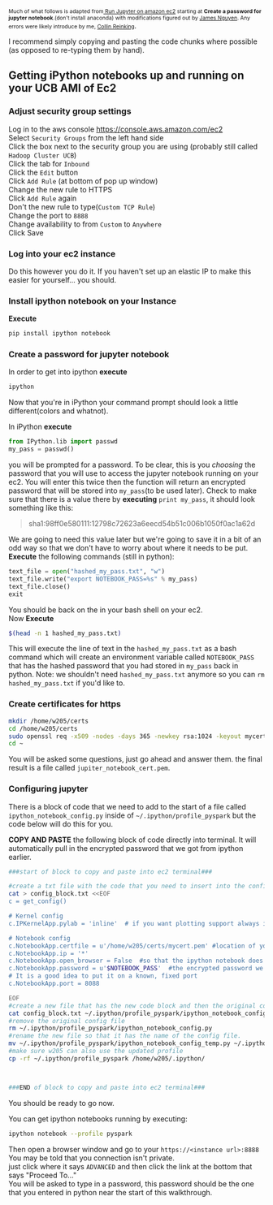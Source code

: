 <SPAN STYLE="font-size: 75%">Much of what follows is adapted from<a href="https://chrisalbon.com/jupyter/run_project_jupyter_on_amazon_ec2.html"> Run Jupyter on amazon ec2</a> starting at <b>Create a password for jupyter notebook</b>.(don't install anaconda) with modifications figured out by <a href="https://www.linkedin.com/in/james-nguyen-6575a431/"> James Nguyen</a>.  Any errors were likely introduce by me, <a href="https://www.linkedin.com/in/collin-reinking/">Collin Reinking</a></SPAN>.  

I recommend simply copying and pasting the code chunks where possible (as opposed to re-typing them by hand).

## Getting iPython notebooks up and running on your UCB AMI of Ec2

### Adjust security group settings
Log in to the aws console https://console.aws.amazon.com/ec2  
Select `Security Groups` from the left hand side  
Click the box next to the security group you are using (probably still called `Hadoop Cluster UCB`)  
Click the tab for `Inbound`  
Click the `Edit` button  
Click `Add Rule` (at bottom of pop up window)  
Change the new rule to HTTPS  
Click `Add Rule` again  
Don't the new rule to type(`Custom TCP Rule`)  
Change the port to `8888`  
Change availability to from `Custom` to `Anywhere`  
Click Save  

### Log into your ec2 instance
Do this however you do it.  If you haven't set up an elastic IP to make this easier for yourself... you should.

### Install ipython notebook on your Instance
**Execute**
```bash
pip install ipython notebook
```

### Create a password for jupyter notebook
In order to get into ipython **execute**
```bash
ipython
```

Now that you're in iPython your command prompt should look a little different(colors and whatnot).

In iPython **execute**
```python
from IPython.lib import passwd
my_pass = passwd()
```
you will be prompted for a password.  To be clear, this is you *choosing* the password that you will use to access the jupyter notebook running on your ec2. You will enter this twice then the function will return an encrypted password that will be stored into `my_pass`(to be used later).  Check to make sure that there is a value there by **executing** `print my_pass`, it should look something like this:

> sha1:98ff0e580111:12798c72623a6eecd54b51c006b1050f0ac1a62d

We are going to need this value later but we're going to save it in a bit of an odd way so that we don't have to worry about where it needs to be put.    
**Execute** the following commands (still in python):
```python
text_file = open("hashed_my_pass.txt", "w")
text_file.write("export NOTEBOOK_PASS=%s" % my_pass)
text_file.close()
exit
```
You should be back on the in your bash shell on your ec2.  
Now **Execute**
```bash
$(head -n 1 hashed_my_pass.txt)
```
This will execute the line of text in the `hashed_my_pass.txt` as a bash command which will create an environment variable called `NOTEBOOK_PASS` that has the hashed password that you had stored in `my_pass` back in python.  Note:  we shouldn't need `hashed_my_pass.txt` anymore so you can `rm hashed_my_pass.txt` if you'd like to.

### Create certificates for https
```bash
mkdir /home/w205/certs
cd /home/w205/certs
sudo openssl req -x509 -nodes -days 365 -newkey rsa:1024 -keyout mycert.pem -out mycert.pem
cd ~
```
You will be asked some questions, just go ahead and answer them.  the final result is a file called `jupiter_notebook_cert.pem`.

### Configuring jupyter
There is a block of code that we need to add to the start of a file called `ipython_notebook_config.py` inside of `~/.ipython/profile_pyspark` but the code below will do this for you.

**COPY AND PASTE** the following block of code directly into terminal.  It will automatically pull in the encrypted password that we got from ipython earlier.

```bash
###start of block to copy and paste into ec2 terminal###

#create a txt file with the code that you need to insert into the config file.
cat > config_block.txt <<EOF
c = get_config()

# Kernel config
c.IPKernelApp.pylab = 'inline'  # if you want plotting support always in your notebook

# Notebook config
c.NotebookApp.certfile = u'/home/w205/certs/mycert.pem' #location of your certificate file
c.NotebookApp.ip = '*'
c.NotebookApp.open_browser = False  #so that the ipython notebook does not opens up a browser by default
c.NotebookApp.password = u'$NOTEBOOK_PASS'  #the encrypted password we generated earlier
# It is a good idea to put it on a known, fixed port
c.NotebookApp.port = 8088

EOF
#create a new file that has the new code block and then the original config file.
cat config_block.txt ~/.ipython/profile_pyspark/ipython_notebook_config.py > ~/.ipython/profile_pyspark/ipython_notebook_config_temp.py
#remove the original config file
rm ~/.ipython/profile_pyspark/ipython_notebook_config.py
#rename the new file so that it has the name of the config file.
mv ~/.ipython/profile_pyspark/ipython_notebook_config_temp.py ~/.ipython/profile_pyspark/ipython_notebook_config.py
#make sure w205 can also use the updated profile
cp -rf ~/.ipython/profile_pyspark /home/w205/.ipython/



###END of block to copy and paste into ec2 terminal###
```

You should be ready to go now.

You can get ipython notebooks running by executing:
```bash
ipython notebook --profile pyspark
```

Then open a browser window and go to your `https://<instance url>:8888`  
You may be told that you connection isn't private.  
just click where it says `ADVANCED` and then click the link at the bottom that says "Proceed To..."  
You will be asked to type in a password, this password should be the one that you entered in python near the start of this walkthrough.  
